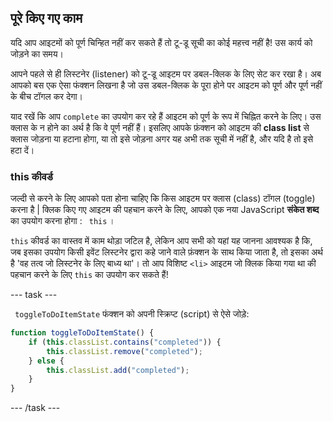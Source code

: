 ## पूरे किए गए काम
यदि आप आइटमों को पूर्ण चिन्हित नहीं कर सकते हैं तो टू-डू सूची का कोई महत्त्व नहीं है! उस कार्य को जोड़ने का समय।

आपने पहले से ही लिस्टनेर (listener) को टू-डू आइटम पर डबल-क्लिक के लिए सेट कर रखा है। अब आपको बस एक ऐसा फंक्शन लिखना है जो उस डबल-क्लिक के पूरा होने पर आइटम को पूर्ण और पूर्ण नहीं के बीच टॉगल कर देगा।

याद रखें कि आप `complete` का उपयोग कर रहे हैं आइटम को पूर्ण के रूप में चिह्नित करने के लिए। उस क्लास के न होने का अर्थ है कि वे पूर्ण नहीं हैं। इसलिए आपके फ़ंक्शन को आइटम की **class list** से क्लास जोड़ना या हटाना होगा, या तो इसे जोड़ना अगर यह अभी तक सूची में नहीं है, और यदि है तो इसे हटा दें।

### this कीवर्ड
जल्दी से करने के लिए आपको पता होना चाहिए कि किस आइटम पर क्लास (class) टॉगल (toggle) करना है | क्लिक किए गए आइटम की पहचान करने के लिए, आपको एक नया JavaScript **संकेत शब्द** का उपयोग करना होगा : ` this` ।

`this` कीवर्ड का वास्तव में काम थोड़ा जटिल है, लेकिन आप सभी को यहां यह जानना आवश्यक है कि, जब इसका उपयोग किसी इवेंट लिस्टनेर द्वारा कहे जाने वाले फ़ंक्शन के साथ किया जाता है, तो इसका अर्थ है 'वह तत्व जो लिस्टनेर के लिए बाध्य था'। तो आप विशिष्ट `<li>` आइटम जो क्लिक किया गया था की पहचान करने के लिए `this` का उपयोग कर सकते हैं!

--- task ---

` toggleToDoItemState` फंक्शन को अपनी स्क्रिप्ट (script) से ऐसे जोड़े:

```JavaScript
function toggleToDoItemState() {
    if (this.classList.contains("completed")) {
        this.classList.remove("completed");
    } else {
        this.classList.add("completed");
    }
}
```

--- /task ---
